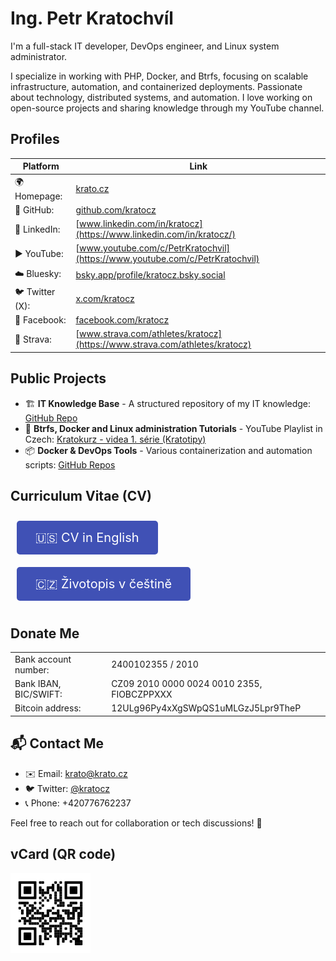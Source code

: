 # Ing. Petr Kratochvíl

I'm a full-stack IT developer, DevOps engineer, and Linux system administrator.

I specialize in working with PHP, Docker, and Btrfs, focusing on scalable infrastructure, automation, and containerized deployments. Passionate about technology, distributed systems, and automation. I love working on open-source projects and sharing knowledge through my YouTube channel.

## Profiles

| Platform        | Link                                                                                 |
|-----------------|--------------------------------------------------------------------------------------|
| 🌍 Homepage:    | [krato.cz](https://krato.cz/)                                                        |
| 🐙 GitHub:      | [github.com/kratocz](https://github.com/kratocz)                                     |
| 💼 LinkedIn:    | [www.linkedin.com/in/kratocz](https://www.linkedin.com/in/kratocz/)                  |
| ▶️ YouTube:     | [www.youtube.com/c/PetrKratochvil](https://www.youtube.com/c/PetrKratochvil)         |
| ☁️ Bluesky:     | [bsky.app/profile/kratocz.bsky.social](https://bsky.app/profile/kratocz.bsky.social) |
| 🐦 Twitter (X): | [x.com/kratocz](https://x.com/kratocz)                                               |
| 📘 Facebook:    | [facebook.com/kratocz](https://www.facebook.com/kratocz)                             |
| 🚴 Strava:      | [www.strava.com/athletes/kratocz](https://www.strava.com/athletes/kratocz)           |

## Public Projects

- 🏗 **IT Knowledge Base** - A structured repository of my IT knowledge: [GitHub Repo](https://github.com/kratocz/shel)
- 🐧 **Btrfs, Docker and Linux administration Tutorials** - YouTube Playlist in Czech: [Kratokurz - videa 1. série (Kratotipy)](https://youtube.com/playlist?list=PLaudh7Uy_4tV-xpzPtFln51tNqA7nLJ_x&si=R_UCIlmM8ZwODst6)
- 📦 **Docker & DevOps Tools** - Various containerization and automation scripts: [GitHub Repos](https://github.com/kratocz?tab=repositories)

## Curriculum Vitae (CV)

<a href="en/cv" style="display:inline-block; padding: 15px 30px; font-size: 20px; color: white; background: rgb(64, 81, 181); text-decoration: none; border-radius: 5px; margin: 10px;">🇺🇸 CV in English</a> <a href="cs/cv" style="display:inline-block; padding: 15px 30px; font-size: 20px; color: white; background: rgb(64, 81, 181); text-decoration: none; border-radius: 5px; margin: 10px;">🇨🇿 Životopis v češtině</a>

## Donate Me

|                       |                                            |
|-----------------------|--------------------------------------------|
| Bank account number:  | 2400102355 / 2010                          |
| Bank IBAN, BIC/SWIFT: | CZ09 2010 0000 0024 0010 2355, FIOBCZPPXXX |
| Bitcoin address:      | 12ULg96Py4xXgSWpQS1uMLGzJ5Lpr9TheP         |

## 📬 Contact Me

- ✉️ Email: [krato@krato.cz](mailto:krato@krato.cz)
- 🐦 Twitter: [@kratocz](https://twitter.com/kratocz)
- 📞 Phone: +420776762237

Feel free to reach out for collaboration or tech discussions! 🚀

## vCard (QR code)

![QR code with contact information](./assets/qrcode-url-krato.cz-vcard-02.svg)

